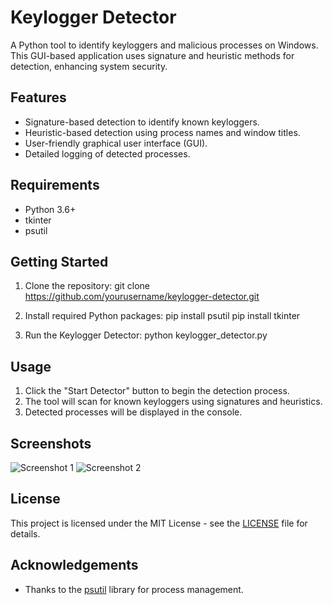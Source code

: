 # Keylogger Detector

A Python tool to identify keyloggers and malicious processes on Windows. This GUI-based application uses signature and heuristic methods for detection, enhancing system security.

## Features

- Signature-based detection to identify known keyloggers.
- Heuristic-based detection using process names and window titles.
- User-friendly graphical user interface (GUI).
- Detailed logging of detected processes.

## Requirements

- Python 3.6+
- tkinter
- psutil

## Getting Started

1. Clone the repository:
git clone https://github.com/yourusername/keylogger-detector.git

2. Install required Python packages:
pip install psutil
pip install tkinter


3. Run the Keylogger Detector:
python keylogger_detector.py


## Usage

1. Click the "Start Detector" button to begin the detection process.
2. The tool will scan for known keyloggers using signatures and heuristics.
3. Detected processes will be displayed in the console.

## Screenshots

![Screenshot 1](screenshots/screenshot1.png)
![Screenshot 2](screenshots/screenshot2.png)

## License

This project is licensed under the MIT License - see the [LICENSE](LICENSE) file for details.

## Acknowledgements

- Thanks to the [psutil](https://psutil.readthedocs.io/en/latest/) library for process management.


